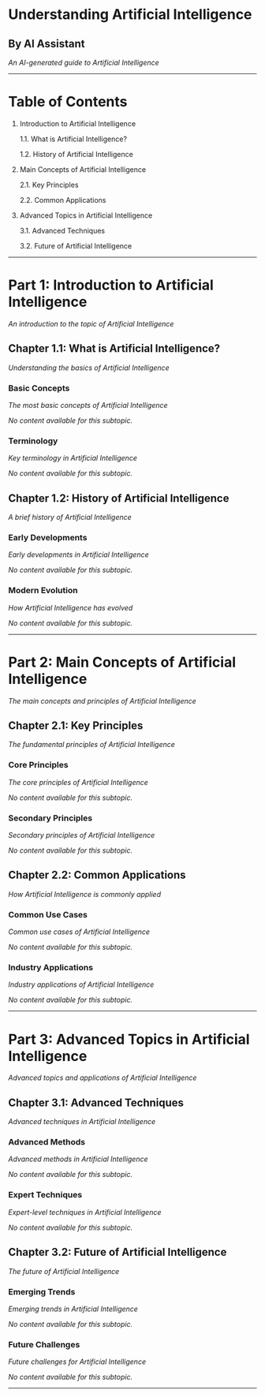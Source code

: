 # Understanding Artificial Intelligence

## By AI Assistant

*An AI-generated guide to Artificial Intelligence*


---


# Table of Contents

1. Introduction to Artificial Intelligence

   1.1. What is Artificial Intelligence?

   1.2. History of Artificial Intelligence

2. Main Concepts of Artificial Intelligence

   2.1. Key Principles

   2.2. Common Applications

3. Advanced Topics in Artificial Intelligence

   3.1. Advanced Techniques

   3.2. Future of Artificial Intelligence


---


# Part 1: Introduction to Artificial Intelligence

*An introduction to the topic of Artificial Intelligence*


## Chapter 1.1: What is Artificial Intelligence?

*Understanding the basics of Artificial Intelligence*


### Basic Concepts

*The most basic concepts of Artificial Intelligence*


*No content available for this subtopic.*


### Terminology

*Key terminology in Artificial Intelligence*


*No content available for this subtopic.*


## Chapter 1.2: History of Artificial Intelligence

*A brief history of Artificial Intelligence*


### Early Developments

*Early developments in Artificial Intelligence*


*No content available for this subtopic.*


### Modern Evolution

*How Artificial Intelligence has evolved*


*No content available for this subtopic.*



---


# Part 2: Main Concepts of Artificial Intelligence

*The main concepts and principles of Artificial Intelligence*


## Chapter 2.1: Key Principles

*The fundamental principles of Artificial Intelligence*


### Core Principles

*The core principles of Artificial Intelligence*


*No content available for this subtopic.*


### Secondary Principles

*Secondary principles of Artificial Intelligence*


*No content available for this subtopic.*


## Chapter 2.2: Common Applications

*How Artificial Intelligence is commonly applied*


### Common Use Cases

*Common use cases of Artificial Intelligence*


*No content available for this subtopic.*


### Industry Applications

*Industry applications of Artificial Intelligence*


*No content available for this subtopic.*



---


# Part 3: Advanced Topics in Artificial Intelligence

*Advanced topics and applications of Artificial Intelligence*


## Chapter 3.1: Advanced Techniques

*Advanced techniques in Artificial Intelligence*


### Advanced Methods

*Advanced methods in Artificial Intelligence*


*No content available for this subtopic.*


### Expert Techniques

*Expert-level techniques in Artificial Intelligence*


*No content available for this subtopic.*


## Chapter 3.2: Future of Artificial Intelligence

*The future of Artificial Intelligence*


### Emerging Trends

*Emerging trends in Artificial Intelligence*


*No content available for this subtopic.*


### Future Challenges

*Future challenges for Artificial Intelligence*


*No content available for this subtopic.*



---

